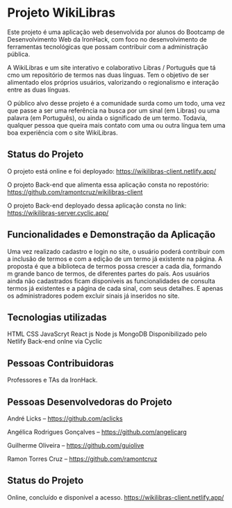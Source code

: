 # Projeto WikiLibras

Este projeto é uma aplicação web desenvolvida por alunos do Bootcamp de Desenvolvimento Web da IronHack, com foco no desenvolvimento de ferramentas tecnológicas que possam contribuir com a administração pública.

A WikiLibras e um site interativo e colaborativo Libras / Português que tá cmo um repositório de termos nas duas línguas. Tem o objetivo de ser alimentado elos próprios usuários, valorizando o regionalismo e interação entre as duas línguas.

O público alvo desse projeto é a comunidade surda como um todo, uma vez que passe a ser uma referência na busca por um sinal (em Libras) ou uma palavra (em Português), ou ainda o significado de um termo. Todavia, qualquer pessoa que queira mais contato com uma ou outra língua tem uma boa experiência com o site WikiLibras.

## Status do Projeto 

O projeto está online e foi deployado: https://wikilibras-client.netlify.app/

O projeto Back-end que alimenta essa aplicação consta no repostório: https://github.com/ramontcruz/wikilibras-client

O projeto Back-end deployado dessa aplicação consta no link: https://wikilibras-server.cyclic.app/

## Funcionalidades e Demonstração da Aplicação

Uma vez realizado cadastro e login no site, o usuário poderá contribuir com a inclusão de termos e com a edição de um termo já existente na página. A proposta é que a biblioteca de termos possa crescer a cada dia, formando m grande banco de termos, de diferentes partes do país.
Aos usuários ainda não cadastrados ficam disponíveis as funcionalidades de consulta termos já existentes e a página de cada sinal, com seus detalhes. E apenas os administradores podem excluir sinais já inseridos no site.

## Tecnologias utilizadas

HTML
CSS
JavaScryt
React js
Node js
MongoDB
Disponibilizado pelo Netlify
Back-end onlne via Cyclic

## Pessoas Contribuidoras

Professores e TAs da IronHack.

## Pessoas Desenvolvedoras do Projeto

André Licks – https://github.com/aclicks

Angélica Rodrigues Gonçalves – https://github.com/angelicarg

Guilherme Oliveira – https://github.com/guiolive

Ramon Torres Cruz – https://github.com/ramontcruz

## Status do Projeto 

Online, concluído e disponível a acesso.
https://wikilibras-client.netlify.app/
